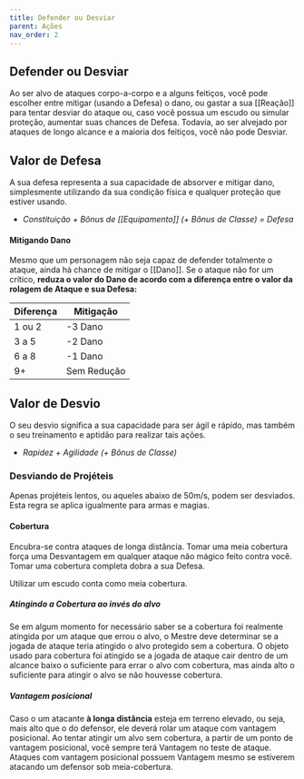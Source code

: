 ```yaml
---
title: Defender ou Desviar
parent: Ações
nav_order: 2
---
```

## Defender ou Desviar
Ao ser alvo de ataques corpo-a-corpo e a alguns feitiços, você pode escolher entre mitigar (usando a Defesa) o dano, ou gastar a sua [[Reação]] para tentar desviar do ataque ou, caso você possua um escudo ou simular proteção, aumentar suas chances de Defesa. Todavia, ao ser alvejado por ataques de longo alcance e a maioria dos feitiços, você não pode Desviar.  

## Valor de Defesa 
A sua defesa representa a sua capacidade de absorver e mitigar dano, simplesmente utilizando da sua condição física e qualquer proteção que estiver usando.
- *Constituição + Bônus de [[Equipamento]]  (+ Bônus de Classe) = Defesa*

#### Mitigando Dano
Mesmo que um personagem não seja capaz de defender totalmente o ataque, ainda há chance de mitigar o [[Dano]]. Se o ataque não for um crítico, **reduza o valor do Dano de acordo com a diferença entre o valor da rolagem de Ataque e sua Defesa:**

| Diferença | Mitigação   |
| --------- | ----------- |
| 1 ou 2    | -3 Dano     |
| 3 a 5     | -2 Dano     |
| 6 a 8     | -1 Dano     |
| 9+        | Sem Redução |
## Valor de Desvio
O seu desvio significa a sua capacidade para ser ágil e rápido, mas também o seu treinamento e aptidão para realizar tais ações. 
- *Rapidez + Agilidade (+ Bônus de Classe)*


### Desviando de Projéteis
Apenas projéteis lentos, ou aqueles abaixo de 50m/s, podem ser desviados. Esta regra se aplica igualmente para armas e magias.

#### Cobertura
Encubra-se contra ataques de longa distância. 
Tomar uma meia cobertura força uma Desvantagem em qualquer ataque não mágico feito contra você. Tomar uma cobertura completa dobra a sua Defesa. 

Utilizar um escudo conta como meia cobertura.
##### Atingindo a Cobertura ao invés do alvo
Se em algum momento for necessário saber se a cobertura foi realmente atingida por um ataque que errou o alvo, o Mestre deve determinar se a jogada de ataque teria atingido o alvo protegido sem a cobertura. O objeto usado para cobertura foi atingido se a jogada de ataque cair dentro de um alcance baixo o suficiente para errar o alvo com cobertura, mas ainda alto o suficiente para atingir o alvo se não houvesse cobertura. 

##### Vantagem posicional
Caso o um atacante **à longa distância** esteja em terreno elevado, ou seja, mais alto que o do defensor, ele deverá rolar um ataque com vantagem posicional. Ao tentar atingir um alvo sem cobertura, a partir de um ponto de vantagem posicional, você sempre terá Vantagem no teste de ataque.
Ataques com vantagem posicional possuem Vantagem mesmo se estiverem atacando um defensor sob meia-cobertura. 
